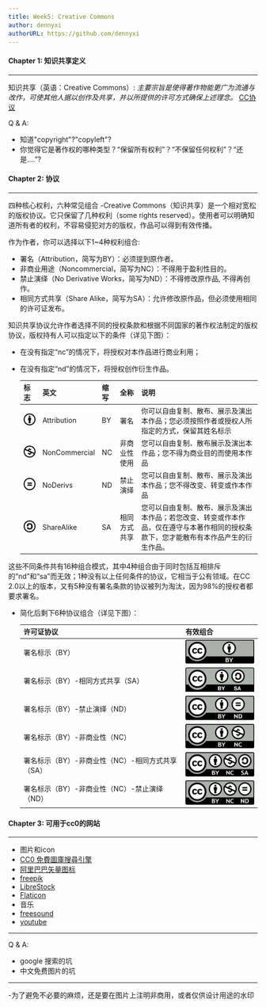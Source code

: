 ```yaml
---
title: Week5: Creative Commons
author: dennyxi
authorURL: https://github.com/dennyxi
---
```


#### Chapter 1: 知识共享定义

---

知识共享（英语：Creative Commons）:
*主要宗旨是使得著作物能更广为流通与改作，可使其他人据以创作及共享，并以所提供的许可方式确保上述理念。*
[CC协议](https://creativecommons.org/licenses/by/2.0/legalcode)

Q & A:
  - 知道"copyright"?"copyleft"?
  - 你觉得它是著作权的哪种类型？“保留所有权利”？“不保留任何权利”？“还是....”?

<!--truncate-->

#### Chapter 2: 协议

---

四种核心权利，六种常见组合
-Creative Commons（知识共享）是一个相对宽松的版权协议。它只保留了几种权利（some rights reserved）。使用者可以明确知道所有者的权利，不容易侵犯对方的版权，作品可以得到有效传播。

作为作者，你可以选择以下1~4种权利组合:
  - 署名（Attribution，简写为BY）：必须提到原作者。
  - 非商业用途（Noncommercial，简写为NC）：不得用于盈利性目的。
  - 禁止演绎（No Derivative Works，简写为ND）：不得修改原作品, 不得再创作。
  - 相同方式共享（Share Alike，简写为SA）：允许修改原作品，但必须使用相同的许可证发布。

知识共享协议允许作者选择不同的授权条款和根据不同国家的著作权法制定的版权协议，版权持有人可以指定以下的条件（详见下图）：
  - 在没有指定“nc”的情况下，将授权对本作品进行商业利用；
  - 在没有指定“nd”的情况下，将授权创作衍生作品。
  
    | 标志  | 英文 | 缩写 | 全称 | 说明 |
    | ----- | ---- | ---- | ---- | ---- |
    | ![](https://raw.githubusercontent.com/dennyxi/learning-center/master/lessons/images/60px-Cc-by_new_white.svg.png)  | Attribution | BY | 署名 | 你可以自由复制、散布、展示及演出本作品；您必须按照作者或授权人所指定的方式，保留其姓名标示 |
    | ![](https://raw.githubusercontent.com/dennyxi/learning-center/master/lessons/images/Cc-nc_white.svg.png)  | 	NonCommercial | NC | 非商业性使用 | 您可以自由复制、散布展示及演出本作品；您不得为商业目的而使用本作品 |
    | ![](https://raw.githubusercontent.com/dennyxi/learning-center/master/lessons/images/60px-Cc-nd_white.svg.png)  | NoDerivs | ND | 禁止演绎 | 您可以自由复制、散布、展示及演出本作品；您不得改变、转变或作本作品 |
    | ![](https://raw.githubusercontent.com/dennyxi/learning-center/master/lessons/images/60px-Cc-sa_white.svg.png)  | ShareAlike | SA | 相同方式共享 | 您可以自由复制、散布、展示及演出本作品；若您改变、转变或作本作品，仅在遵守与本著作相同的授权条款下，您才能散布有本作品产生的衍生作品。 |

这些不同条件共有16种组合模式，其中4种组合由于同时包括互相排斥的“nd”和“sa”而无效；1种没有以上任何条件的协议，它相当于公有领域。在CC 2.0以上的版本，又有5种没有署名条款的协议被列为淘汰，因为98%的授权者都要求署名。
    
  - 简化后剩下6种协议组合（详见下图）：

    | 许可证协议  | 有效组合 | 
    | ----- | ---- | 
    | 署名标示（BY）  | ![](https://raw.githubusercontent.com/dennyxi/learning-center/master/lessons/images/160px-CC-BY.svg.png) | 
    | 署名标示（BY）-相同方式共享（SA）  | 	![](https://raw.githubusercontent.com/dennyxi/learning-center/master/lessons/images/Cc-by-sa_(1).svg.png) | 
    | 署名标示（BY）-禁止演绎（ND）  | ![](https://raw.githubusercontent.com/dennyxi/learning-center/master/lessons/images/160px-CC-BY-ND.svg.png) | 
    | 署名标示（BY）-非商业性（NC）  | ![](https://raw.githubusercontent.com/dennyxi/learning-center/master/lessons/images/160px-CC-BY-NC.svg.png) |
    | 署名标示（BY）-非商业性（NC）-相同方式共享（SA）  | ![](https://raw.githubusercontent.com/dennyxi/learning-center/master/lessons/images/160px-CC-BY-NC-SA.svg.png) |
    | 署名标示（BY）-非商业性（NC）-禁止演绎（ND）  | ![](https://raw.githubusercontent.com/dennyxi/learning-center/master/lessons/images/160px-CC-BY-NC-ND.svg.png) | 

#### Chapter 3: 可用于cc0的网站

---
- 图片和icon
- [CC0 免費圖庫搜尋引擎](https://cc0.wfublog.com/?)
- [阿里巴巴矢量图标](https://www.iconfont.cn/)
- [freepik](https://www.freepik.com/)
- [LibreStock](https://librestock.com/)
- [Flaticon](https://www.flaticon.com/)
- 音乐
- [freesound](https://freesound.org/browse/tags/music/)
- [youtube](https://www.youtube.com/)

---
Q & A:
  - google 搜索的坑
  - 中文免费图片的坑
 

 ---
 -为了避免不必要的麻烦，还是要在图片上注明非商用，或者仅供设计用途的水印



